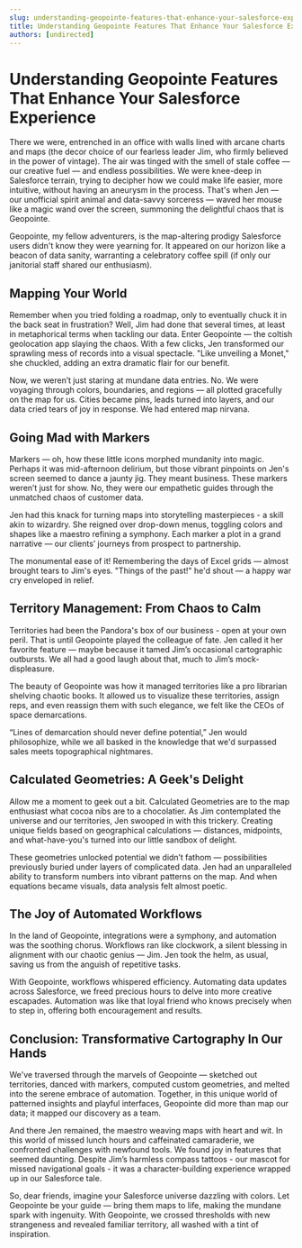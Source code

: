 ```yaml
---
slug: understanding-geopointe-features-that-enhance-your-salesforce-experience
title: Understanding Geopointe Features That Enhance Your Salesforce Experience
authors: [undirected]
---
```



# Understanding Geopointe Features That Enhance Your Salesforce Experience

There we were, entrenched in an office with walls lined with arcane charts and maps (the decor choice of our fearless leader Jim, who firmly believed in the power of vintage). The air was tinged with the smell of stale coffee — our creative fuel — and endless possibilities. We were knee-deep in Salesforce terrain, trying to decipher how we could make life easier, more intuitive, without having an aneurysm in the process. That's when Jen — our unofficial spirit animal and data-savvy sorceress — waved her mouse like a magic wand over the screen, summoning the delightful chaos that is Geopointe.

Geopointe, my fellow adventurers, is the map-altering prodigy Salesforce users didn't know they were yearning for. It appeared on our horizon like a beacon of data sanity, warranting a celebratory coffee spill (if only our janitorial staff shared our enthusiasm).

## Mapping Your World 

Remember when you tried folding a roadmap, only to eventually chuck it in the back seat in frustration? Well, Jim had done that several times, at least in metaphorical terms when tackling our data. Enter Geopointe — the coltish geolocation app slaying the chaos. With a few clicks, Jen transformed our sprawling mess of records into a visual spectacle. "Like unveiling a Monet," she chuckled, adding an extra dramatic flair for our benefit.

Now, we weren’t just staring at mundane data entries. No. We were voyaging through colors, boundaries, and regions — all plotted gracefully on the map for us. Cities became pins, leads turned into layers, and our data cried tears of joy in response. We had entered map nirvana.

## Going Mad with Markers

Markers — oh, how these little icons morphed mundanity into magic. Perhaps it was mid-afternoon delirium, but those vibrant pinpoints on Jen's screen seemed to dance a jaunty jig. They meant business. These markers weren’t just for show. No, they were our empathetic guides through the unmatched chaos of customer data.

Jen had this knack for turning maps into storytelling masterpieces - a skill akin to wizardry. She reigned over drop-down menus, toggling colors and shapes like a maestro refining a symphony. Each marker a plot in a grand narrative — our clients’ journeys from prospect to partnership.

The monumental ease of it! Remembering the days of Excel grids — almost brought tears to Jim's eyes. "Things of the past!" he'd shout — a happy war cry enveloped in relief.

## Territory Management: From Chaos to Calm

Territories had been the Pandora's box of our business - open at your own peril. That is until Geopointe played the colleague of fate. Jen called it her favorite feature — maybe because it tamed Jim’s occasional cartographic outbursts. We all had a good laugh about that, much to Jim’s mock-displeasure.

The beauty of Geopointe was how it managed territories like a pro librarian shelving chaotic books. It allowed us to visualize these territories, assign reps, and even reassign them with such elegance, we felt like the CEOs of space demarcations.

“Lines of demarcation should never define potential,” Jen would philosophize, while we all basked in the knowledge that we'd surpassed sales meets topographical nightmares.

## Calculated Geometries: A Geek's Delight

Allow me a moment to geek out a bit. Calculated Geometries are to the map enthusiast what cocoa nibs are to a chocolatier. As Jim contemplated the universe and our territories, Jen swooped in with this trickery. Creating unique fields based on geographical calculations — distances, midpoints, and what-have-you's turned into our little sandbox of delight.

These geometries unlocked potential we didn’t fathom — possibilities previously buried under layers of complicated data. Jen had an unparalleled ability to transform numbers into vibrant patterns on the map. And when equations became visuals, data analysis felt almost poetic.

## The Joy of Automated Workflows

In the land of Geopointe, integrations were a symphony, and automation was the soothing chorus. Workflows ran like clockwork, a silent blessing in alignment with our chaotic genius — Jim. Jen took the helm, as usual, saving us from the anguish of repetitive tasks.

With Geopointe, workflows whispered efficiency. Automating data updates across Salesforce, we freed precious hours to delve into more creative escapades. Automation was like that loyal friend who knows precisely when to step in, offering both encouragement and results.

## Conclusion: Transformative Cartography In Our Hands

We've traversed through the marvels of Geopointe — sketched out territories, danced with markers, computed custom geometries, and melted into the serene embrace of automation. Together, in this unique world of patterned insights and playful interfaces, Geopointe did more than map our data; it mapped our discovery as a team.

And there Jen remained, the maestro weaving maps with heart and wit. In this world of missed lunch hours and caffeinated camaraderie, we confronted challenges with newfound tools. We found joy in features that seemed daunting. Despite Jim’s harmless compass tattoos - our mascot for missed navigational goals - it was a character-building experience wrapped up in our Salesforce tale.

So, dear friends, imagine your Salesforce universe dazzling with colors. Let Geopointe be your guide — bring them maps to life, making the mundane spark with ingenuity. With Geopointe, we crossed thresholds with new strangeness and revealed familiar territory, all washed with a tint of inspiration.